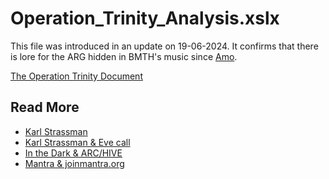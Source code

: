 # Operation_Trinity_Analysis.xslx

This file was introduced in an update on 19-06-2024. It confirms that there is lore for the 
ARG hidden in BMTH's music since [Amo](../music/amo).

[The Operation Trinity Document](../../Resources/files/trinity_document.png)

## Read More

- [Karl Strassman](../characters/strassman)
- [Karl Strassman & Eve call](strassmancodec)
- [In the Dark & ARC/HIVE](../music/amo-in-the-dark)
- [Mantra & joinmantra.org](../music/amo-mantra)